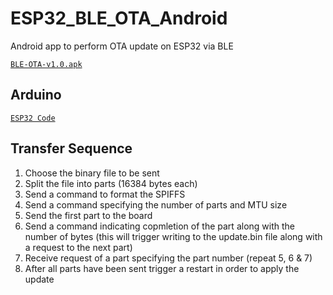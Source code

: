 # ESP32_BLE_OTA_Android
Android app to perform OTA update on ESP32 via BLE

[`BLE-OTA-v1.0.apk`](https://github.com/fbiego/ESP32_BLE_OTA_Android/raw/master/app/release/BLE-OTA-v1.0.apk)

## Arduino
 [`ESP32 Code`](https://github.com/fbiego/ESP32_BLE_OTA_Arduino)

## Transfer Sequence
1. Choose the binary file to be sent
2. Split the file into parts (16384 bytes each)
3. Send a command to format the SPIFFS 
4. Send a command specifying the number of parts and MTU size
5. Send the first part to the board
6. Send a command indicating copmletion of the part along with the number of bytes (this will trigger writing to the update.bin file along with a request to the next part)
7. Receive request of a part specifying the part number (repeat 5, 6 & 7)
8. After all parts have been sent trigger a restart in order to apply the update

